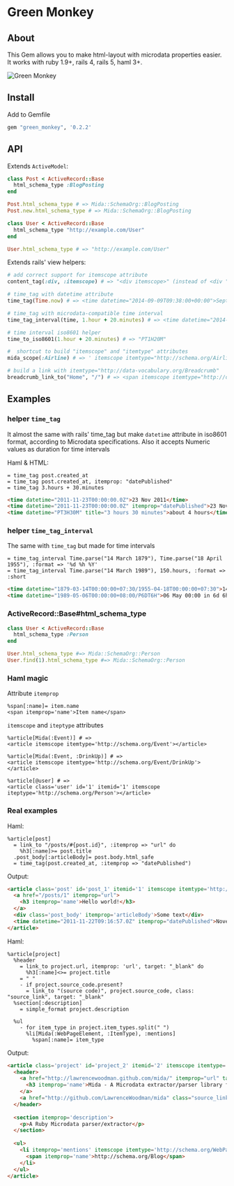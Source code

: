 # Green Monkey

## About

This Gem allows you to make html-layout with microdata properties easier. It works with ruby 1.9+, rails 4, rails 5, haml 3+.

![Green Monkey](http://upload.wikimedia.org/wikipedia/commons/thumb/b/b1/Bijilo-Portrait-of-a-Callithrix-Monkey.jpg/320px-Bijilo-Portrait-of-a-Callithrix-Monkey.jpg)

## Install

Add to Gemfile

```ruby
gem "green_monkey", '0.2.2'
```

## API

Extends `ActiveModel`:

```ruby
class Post < ActiveRecord::Base
  html_schema_type :BlogPosting
end

Post.html_schema_type # => Mida::SchemaOrg::BlogPosting
Post.new.html_schema_type # => Mida::SchemaOrg::BlogPosting

class User < ActiveRecord::Base
  html_schema_type "http://example.com/User"
end

User.html_schema_type # => "http://example.com/User"
```

Extends rails' view helpers:

```ruby
# add correct support for itemscope attribute
content_tag(:div, :itemscope) # => "<div itemscope>" (instead of <div "itemscope">

# time_tag with datetime attribute
time_tag(Time.now) # => <time datetime="2014-09-09T09:38:00+00:00">September 09, 2014 09:38</time>

# time_tag with microdata-compatible time interval
time_tag_interval(time, 1.hour + 20.minutes) # => <time datetime="2014-09-09T09:38:00+00:00/PT1H20M">September 09, 2014 09:38 in 1 hour 20 minutes</time>

# time interval iso8601 helper
time_to_iso8601(1.hour + 20.minutes) # => "PT1H20M"

#  shortcut to build "itemscope" and "itemtype" attributes
mida_scope(:Airline) # => ' itemscope itemtype="http://schema.org/Airline"'

# build a link with itemtype="http://data-vocabulary.org/Breadcrumb"
breadcrumb_link_to("Home", "/") # => <span itemscope itemtype="http://data-vocabulary.org/Breadcrumb"><a href="/" itemprop="url"><span itemprop="title">Home</span></a></span>
```

## Examples

### helper `time_tag`

It almost the same with rails' time_tag but make `datetime` attribute in iso8601 format, according to Microdata specifications.
Also it accepts Numeric values as duration for time intervals

Haml & HTML:

```haml
= time_tag post.created_at
= time_tag post.created_at, itemprop: "datePublished"
= time_tag 3.hours + 30.minutes
```

```html
<time datetime="2011-11-23T00:00:00.0Z">23 Nov 2011</time>
<time datetime="2011-11-23T00:00:00.0Z" itemprop="datePublished">23 Nov 2011</time>
<time datetime="PT3H30M" title="3 hours 30 minutes">about 4 hours</time>
```

### helper `time_tag_interval`

The same with `time_tag` but made for time intervals

```haml
= time_tag_interval Time.parse("14 March 1879"), Time.parse("18 April 1955"), :format => '%d %h %Y'
= time_tag_interval Time.parse("14 March 1989"), 150.hours, :format => :short
```

```html
<time datetime="1879-03-14T00:00:00+07:30/1955-04-18T00:00:00+07:30">14 Mar 1879 - 18 Apr 1879</time>
<time datetime="1989-05-06T00:00:00+08:00/P6DT6H">06 May 00:00 in 6d 6h</time>
```

### ActiveRecord::Base#html\_schema\_type

```ruby
class User < ActiveRecord::Base
  html_schema_type :Person
end

User.html_schema_type #=> Mida::SchemaOrg::Person
User.find(1).html_schema_type #=> Mida::SchemaOrg::Person
```

### Haml magic

Attribute `itemprop`

```haml
%span[:name]= item.name
<span itemprop='name'>Item name</span>
```

`itemscope` and `iteptype` attributes

```haml
%article[Mida(:Event)] # =>
<article itemscope itemtype='http://schema.org/Event'></article>
    
%article[Mida(:Event, :DrinkUp)] # =>
<article itemscope itemtype='http://schema.org/Event/DrinkUp'></article>
    
%article[@user] # =>
<article class='user' id='1' itemid='1' itemscope iteptype='http://schema.org/Person'></article>
```

### Real examples
Haml:

```haml
%article[post]
  = link_to "/posts/#{post.id}", :itemprop => "url" do
    %h3[:name]>= post.title
  .post_body[:articleBody]= post.body.html_safe
  = time_tag(post.created_at, :itemprop => "datePublished")
```

Output:

```html
<article class='post' id='post_1' itemid='1' itemscope itemtype='http://schema.org/BlogPosting'>
  <a href="/posts/1" itemprop="url">
    <h3 itemprop='name'>Hello world!</h3>
  </a>
  <div class='post_body' itemprop='articleBody'>Some text</div>
  <time datetime="2011-11-22T09:16:57.0Z" itemprop="datePublished">November 22, 2011 09:16</time>
</article>
```

Haml:

```haml
%article[project]
  %header
    = link_to project.url, itemprop: 'url', target: "_blank" do
      %h3[:name]<>= project.title
    = " "
    - if project.source_code.present?
      = link_to "(source code)", project.source_code, class: "source_link", target: "_blank"
  %section[:description]
    = simple_format project.description
    
  %ul
    - for item_type in project.item_types.split(" ")
      %li[Mida(:WebPageElement, :ItemType), :mentions]
        %span[:name]= item_type
```

Output:

```html
<article class='project' id='project_2' itemid='2' itemscope itemtype='http://schema.org/WebPage'>
  <header>
    <a href="http://lawrencewoodman.github.com/mida/" itemprop="url" target="_blank">
      <h3 itemprop='name'>Mida - A Microdata extractor/parser library for Ruby</h3>
    </a>
    <a href="http://github.com/LawrenceWoodman/mida" class="source_link" target="_blank">(source code)</a>
  </header>
  
  <section itemprop='description'>
    <p>A Ruby Microdata parser/extractor</p>
  </section>
  
  <ul>
    <li itemprop='mentions' itemscope itemtype='http://schema.org/WebPageElement/ItemType'>
      <span itemprop='name'>http://schema.org/Blog</span>
    </li>
  </ul>
</article>
```
